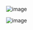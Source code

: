 ![image](https://github.com/guser210/RC-Radio-System/assets/6046585/78e61672-c7c1-4990-a016-cfd4c3ad37e1)

![image](https://github.com/guser210/RC-Radio-System/assets/6046585/1ed09738-dc26-478e-be1c-49c2917fe1c3)

